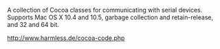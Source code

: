 A collection of Cocoa classes for communicating with serial devices. Supports Mac OS X 10.4 and 10.5, garbage collection and retain-release, and 32 and 64 bit.

http://www.harmless.de/cocoa-code.php
